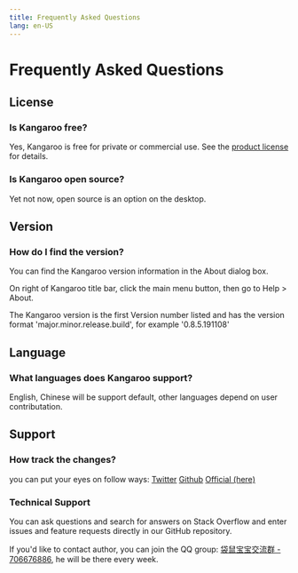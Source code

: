 ```yaml
---
title: Frequently Asked Questions
lang: en-US
---
```


# Frequently Asked Questions

## License
### Is Kangaroo free?
Yes, Kangaroo is free for private or commercial use. See the [product license](license.md) for details.

### Is Kangaroo open source?
Yet not now, open source is an option on the desktop.

## Version
### How do I find the version?
You can find the Kangaroo version information in the About dialog box.

On right of Kangaroo title bar, click the main menu button, then go to Help > About.

The Kangaroo version is the first Version number listed and has the version format 'major.minor.release.build', for example '0.8.5.191108'

## Language
### What languages does Kangaroo support?
English, Chinese will be support default, other languages depend on user contributation.

## Support
### How track the changes?
you can put your eyes on follow ways:
[Twitter](https://twitter.com/Kangaroo)
[Github](https://github.com/dbkangaroo/kangaroo)
[Official (here)](https://dbkangaroo.github.io/)

### Technical Support
You can ask questions and search for answers on Stack Overflow and enter issues and feature requests directly in our GitHub repository.

If you'd like to contact author, you can join the QQ group: [袋鼠宝宝交流群 - 706676886](//shang.qq.com/wpa/qunwpa?idkey=90d913b2da6cd408f4f2fbec5c9167c5f1aea36eafbd3cf01ca9fd715e123f88), he will be there every week.
